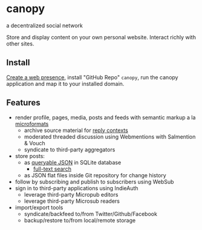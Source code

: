 # canopy
a decentralized social network

Store and display content on your own personal website. Interact richly with other sites.

## Install

[Create a web presence](https://github.com/angelogladding/ghost), install "GitHub Repo" `canopy`, run the canopy application and map it to your installed domain.

## Features

* render profile, pages, media, posts and feeds with semantic markup a la [microformats](https://indieweb.org/microformats)
  * archive source material for [reply contexts](https://indieweb.org/reply-context)
  * moderated threaded discussion using Webmentions with Salmention & Vouch
  * syndicate to third-party aggregators
* store posts:
  * as [queryable JSON](https://www.sqlite.org/json1.html) in SQLite database
    * [full-text search](https://www.sqlite.org/fts5.html)
  * as JSON flat files inside Git repository for change history
* follow by subscribing and publish to subscribers using WebSub
* sign in to third-party applications using IndieAuth
  * leverage third-party Micropub editors
  * leverage third-party Microsub readers
* import/export tools
  * syndicate/backfeed to/from Twitter/Github/Facebook
  * backup/restore to/from local/remote storage
